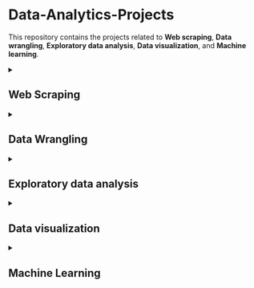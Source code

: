 # Data-Analytics-Projects


This repository contains the projects related to **Web scraping**, **Data wrangling**, **Exploratory data analysis**, **Data visualization**, and **Machine learning**. 



<details id=1>
<summary><h2>  Web Scraping </h2></summary>

Scraping Dynamic Websites
  
1. Scraping Financial Times [Codes](https://github.com/pe1l1nl1/Data-Analytics-Projects/tree/main/Web%20Scraping)
1. Documentation as [Screenshots](https://github.com/pe1l1nl1/Data-Analytics-Projects/wiki)



</details>


<details id=2>
<summary><h2>  Data Wrangling </h2></summary>


  
1. My Github recent [posts](https://github.com/pe1l1nl1/pe1l1nl1/tree/main/_posts)

</details>



<details id=3>
<summary><h2>  Exploratory data analysis </h2></summary>
1. My Github recent [posts](https://github.com/pe1l1nl1/pe1l1nl1/tree/main/_posts)

</details>


<details id=4>
<summary><h2>  Data visualization</h2></summary>
1. My Github recent [posts](https://github.com/pe1l1nl1/pe1l1nl1/tree/main/_posts)

</details>



<details id=4>
<summary><h2>  Machine Learning </h2></summary>
1. My Github recent [posts](https://github.com/pe1l1nl1/pe1l1nl1/tree/main/_posts)
  
  
  <details id=5>
<summary><h2>  Learning Excel: Data Analysis </h2></summary>


</details>



